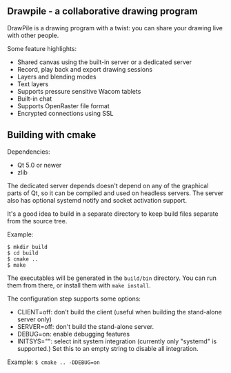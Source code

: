 Drawpile - a collaborative drawing program
------------------------------------------

DrawPile is a drawing program with a twist: you can share your drawing
live with other people.

Some feature highlights:

* Shared canvas using the built-in server or a dedicated server
* Record, play back and export drawing sessions
* Layers and blending modes
* Text layers
* Supports pressure sensitive Wacom tablets
* Built-in chat
* Supports OpenRaster file format
* Encrypted connections using SSL

## Building with cmake

Dependencies:

* Qt 5.0 or newer
* zlib

The dedicated server depends doesn't depend on any of the graphical parts of Qt,
so it can be compiled and used on headless servers. The server also has optional
systemd notify and socket activation support.

It's a good idea to build in a separate directory to keep build files
separate from the source tree.

Example:

    $ mkdir build
    $ cd build
    $ cmake ..
    $ make

The executables will be generated in the `build/bin` directory. You can run them from there,
or install them with `make install`.

The configuration step supports some options:

* CLIENT=off: don't build the client (useful when building the stand-alone server only)
* SERVER=off: don't build the stand-alone server.
* DEBUG=on: enable debugging features
* INITSYS="": select init system integration (currently only "systemd" is supported.) Set this to an empty string to disable all integration.

Example: `$ cmake .. -DDEBUG=on`

